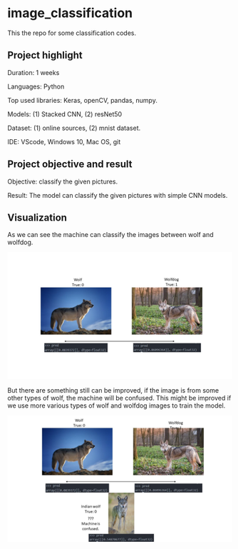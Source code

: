 # image_classification

This the repo for some classification codes.

## Project highlight

Duration: 1 weeks

Languages: Python

Top used libraries: Keras, openCV, pandas, numpy.

Models: (1) Stacked CNN, (2) resNet50

Dataset: (1) online sources, (2) mnist dataset.

IDE: VScode, Windows 10, Mac OS, git

## Project objective and result

Objective: classify the given pictures.

Result: The model can classify the given pictures with simple CNN models.

## Visualization
As we can see the machine can classify the images between wolf and wolfdog.

![result_1](https://github.com/CYLEE21/image_classification/blob/master/binary_classification/result_1.jpg?raw=true)

But there are something still can be improved, if the image is from some other types of wolf, the machine will be confused. This might be improved if we use more various types of wolf and wolfdog images to train the model. 

![result_2](https://github.com/CYLEE21/image_classification/blob/master/binary_classification/result_2.jpg?raw=true)

